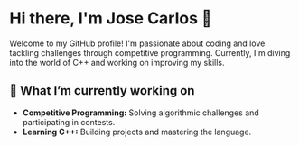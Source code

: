 # Hi there, I'm Jose Carlos 👋

Welcome to my GitHub profile! I'm passionate about coding and love tackling challenges through competitive programming. Currently, I'm diving into the world of C++ and working on improving my skills.

## 🔭 What I’m currently working on
- **Competitive Programming:** Solving algorithmic challenges and participating in contests.
- **Learning C++:** Building projects and mastering the language.
